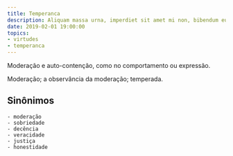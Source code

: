 ```yaml
---
title: Temperanca
description: Aliquam massa urna, imperdiet sit amet mi non, bibendum euismod est.
date: 2019-02-01 19:00:00
topics: 
- virtudes
- temperanca
---
```


Moderação e auto-contenção, como no comportamento ou expressão.

Moderação; a observância da moderação; temperada.

## Sinônimos
	- moderação
	- sobriedade
	- decência
	- veracidade
	- justiça
	- honestidade

